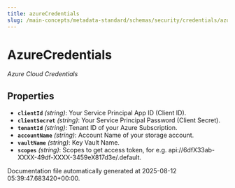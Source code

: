 ```yaml
---
title: azureCredentials
slug: /main-concepts/metadata-standard/schemas/security/credentials/azurecredentials
---
```


# AzureCredentials

*Azure Cloud Credentials*

## Properties

- **`clientId`** *(string)*: Your Service Principal App ID (Client ID).
- **`clientSecret`** *(string)*: Your Service Principal Password (Client Secret).
- **`tenantId`** *(string)*: Tenant ID of your Azure Subscription.
- **`accountName`** *(string)*: Account Name of your storage account.
- **`vaultName`** *(string)*: Key Vault Name.
- **`scopes`** *(string)*: Scopes to get access token, for e.g. api://6dfX33ab-XXXX-49df-XXXX-3459eX817d3e/.default.


Documentation file automatically generated at 2025-08-12 05:39:47.683420+00:00.
